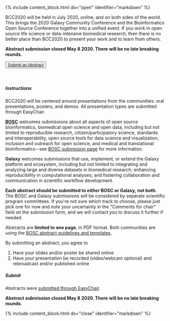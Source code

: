 <a name="submit-an-abstract"></a>
<!--Important for markdown to render! Also make sure the page has a .md extension-->
{% include content_block.html do="open" identifier="markdown" %} <div markdown="1">

BCC2020 will be held in July 2020, online, and on both sides of the world. This brings the 2020 Galaxy Community Conference and the Bioinformatics Open Source Conference together into a unified event. If you work in open source life science or data-intensive biomedical research, then there is no better place than BCC2020 to present your work and to learn from others.

**Abstract submission closed May 8 2020. There will be no late breaking rounds.**

<div><button type="button" class="btn btn-info lead"><a href="https://easychair.org/conferences/?conf=bcc2020">Submit an Abstract</a></button></div>
<br /> <br />

##### Instructions

BCC2020 will be centered around presentations from the communities: oral presentations, posters, and demos. All presentation types are submitted through EasyChair.

**[BOSC](https://www.open-bio.org/events/bosc/)** welcomes submissions about all aspects of open source bioinformatics, biomedical open science and open data, including but not limited to reproducible research, citizen/participatory science, standards and interoperability, open source tools for data science and visualization, inclusion and outreach for open science, and medical and translational bioinformatics--see [BOSC submission page](https://www.open-bio.org/events/bosc/submit) for more information.

**Galaxy** welcomes submissions that use, implement, or extend the Galaxy platform and ecosystem, including but not limited to integrating and analyzing large and diverse datasets in biomedical research; enhancing reproducibility in computational analyses; and fostering collaboration and communication in scientific workflow development.

**Each abstract should be submitted to _either_ BOSC or Galaxy, not both**. The BOSC and Galaxy submissions will be considered by separate scientific program committees. If you're not sure which track to choose, please just pick one for now and note your uncertainty in the "Comments for chair" field on the submission form, and we will contact you to discuss it further if needed.

Abstracts are **limited to one page**, in PDF format. Both communities are using the [BOSC abstract guidelines and templates](https://www.open-bio.org/events/bosc/submit/).

By submitting an abstract, you agree to

1. Have your slides and/or poster be shared online
2. Have your presentation be recorded (video/webcam optional) and rebroadcast and/or published online

##### Submit
Abstracts were [submitted through EasyChair](https://easychair.org/conferences/?conf=bcc2020).

**Abstract submission closed May 8 2020. There will be no late breaking rounds.**





</div> {% include content_block.html do="close" identifier="markdown" %}
